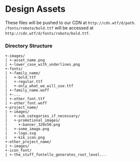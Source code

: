 # Design Assets

These files will be pushed to our CDN at `http://cdn.wtf/d/path`. `/fonts/roboto/bold.ttf`
will be accessed at `http://cdn.wtf/d/fonts/roboto/bold.ttf`.

### Directory Structure

```
+-images/
| +-asset_name.png
| +-lower_case_with_underlines.png
+-fonts/
| +-family_name/
|   +-bold.ttf
|   +-regular.ttf
|   +-only_what_we_will_use.ttf
| +-family_name.woff
| +-...
| +-other_font.ttf
| +-other_font.woff
+-project_name/
| +-images/
|   +-sub_categories_if_necessary/
|   +-promotional_images/
|     +-banner_320x50.png
|   +-some_image.png
|   +-logo.svg
|   +-kik_icon.png
+-other_project_name/
| +-images/
+-icon_font/
| +-the_stuff_fontello_generates_root_level...
```
